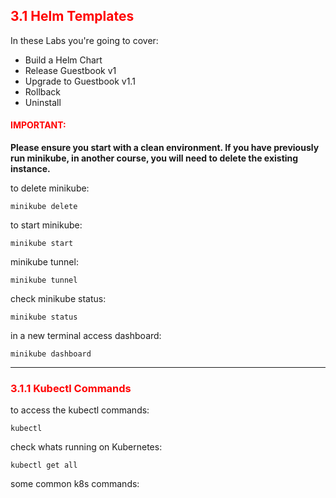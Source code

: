 ## <font color='red'>3.1 Helm Templates</font>
In these Labs you're going to cover:
* Build a Helm Chart
* Release Guestbook v1
* Upgrade to Guestbook v1.1
* Rollback
* Uninstall


#### <font color='red'>IMPORTANT:</font> 
<strong>Please ensure you start with a clean environment. 
If you have previously run minikube, in another course, you will need to delete the existing instance.</strong>

to delete  minikube:
```
minikube delete
```

to start minikube:
```
minikube start
```

minikube tunnel:
```
minikube tunnel
```

check minikube status:
```
minikube status
```

in a new terminal access dashboard:
```
minikube dashboard
```

---

### <font color='red'> 3.1.1 Kubectl Commands </font>
to access the kubectl commands:
```
kubectl
```
check whats running on Kubernetes:
```
kubectl get all
```
some common k8s commands:
```

```
